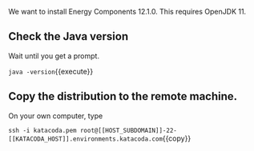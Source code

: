 We want to install Energy Components 12.1.0. This requires OpenJDK 11.

## Check the Java version
Wait until you get a prompt.

`java -version`{{execute}}

## Copy the distribution to the remote machine.

On your own computer, type

`ssh -i katacoda.pem root@[[HOST_SUBDOMAIN]]-22-[[KATACODA_HOST]].environments.katacoda.com`{{copy}}
